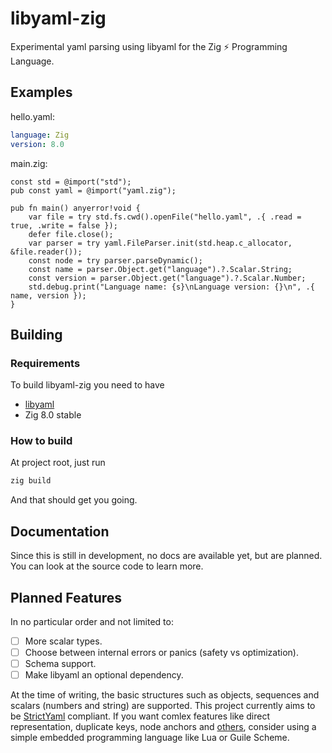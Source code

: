# libyaml-zig

Experimental yaml parsing using libyaml for the Zig :zap: Programming Language.

## Examples

hello.yaml:

```yaml
language: Zig
version: 8.0
```

main.zig:

```zig
const std = @import("std");
pub const yaml = @import("yaml.zig");

pub fn main() anyerror!void {
    var file = try std.fs.cwd().openFile("hello.yaml", .{ .read = true, .write = false });
    defer file.close();
    var parser = try yaml.FileParser.init(std.heap.c_allocator, &file.reader());
    const node = try parser.parseDynamic();
    const name = parser.Object.get("language").?.Scalar.String;
    const version = parser.Object.get("language").?.Scalar.Number;
    std.debug.print("Language name: {s}\nLanguage version: {}\n", .{ name, version });
}
```

## Building

### Requirements

To build libyaml-zig you need to have

- [libyaml](https://github.com/yaml/libyaml)  
- Zig 8.0 stable

### How to build

At project root, just run

```bash
zig build
```

And that should get you going.

## Documentation

Since this is still in development, no docs are available yet, but are planned. You can look at the source code to learn more.

## Planned Features

In no particular order and not limited to:

- [ ] More scalar types.
- [ ] Choose between internal errors or panics (safety vs optimization).
- [ ] Schema support.
- [ ] Make libyaml an optional dependency.

At the time of writing, the basic structures such as objects, sequences and scalars (numbers and string) are supported. This project currently aims to be [StrictYaml](https://github.com/crdoconnor/strictyaml) compliant. If you want comlex features like direct representation, duplicate keys, node anchors and [others](https://hitchdev.com/strictyaml/features-removed/), consider using a simple embedded programming language like Lua or Guile Scheme.
